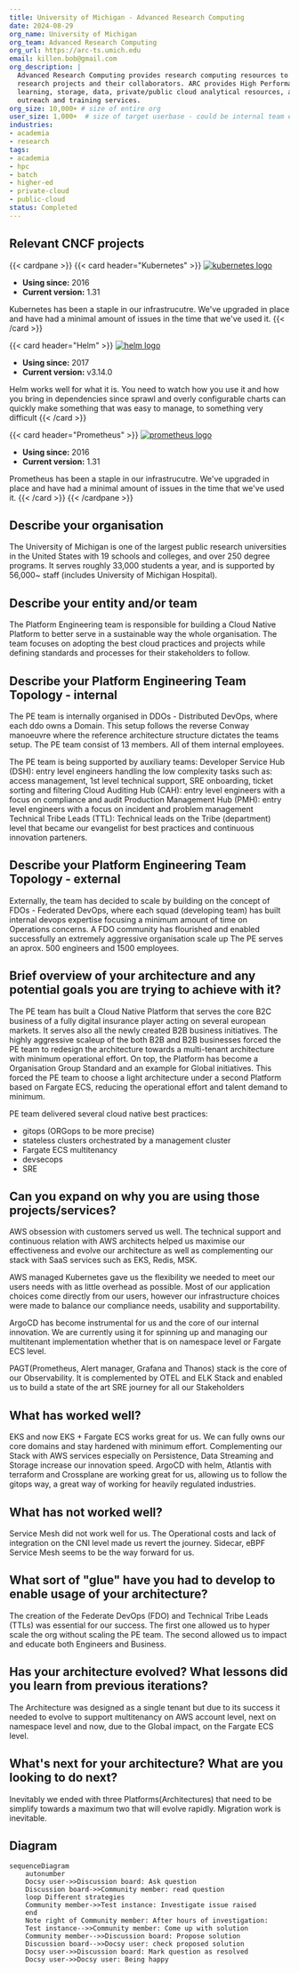 ```yaml
---
title: University of Michigan - Advanced Research Computing
date: 2024-08-29
org_name: University of Michigan
org_team: Advanced Research Computing
org_url: https://arc-ts.umich.edu
email: killen.bob@gmail.com
org_description: |
  Advanced Research Computing provides research computing resources to The University of Michigan
  research projects and their collaborators. ARC provides High Performance Computing, machine
  learning, storage, data, private/public cloud analytical resources, along with a breadth of
  outreach and training services.
org_size: 10,000+ # size of entire org
user_size: 1,000+  # size of target userbase - could be internal team etc
industries:
- academia
- research
tags:
- academia
- hpc
- batch
- higher-ed
- private-cloud
- public-cloud
status: Completed
---
```


## Relevant CNCF projects

{{< cardpane >}}
  {{< card header="Kubernetes" >}}
  [![kubernetes logo](https://raw.githubusercontent.com/cncf/artwork/main/projects/kubernetes/icon/color/kubernetes-icon-color.svg)](https://www.cncf.io/projects/kubernetes/)
  - **Using since:** 2016  
  - **Current version:** 1.31  

  Kubernetes has been a staple in our infrastrucutre. We've upgraded in place and have had a minimal amount of issues in the time that we've used it.
  {{< /card >}}

  {{< card header="Helm" >}}
  [![helm logo](https://raw.githubusercontent.com/cncf/artwork/main/projects/helm/icon/color/helm-icon-color.svg)](https://www.cncf.io/projects/helm/)
  - **Using since:** 2017  
  - **Current version:** v3.14.0 

  Helm works well for what it is. You need to watch how you use it and how you bring in 
  dependencies since sprawl and overly configurable charts can quickly make something that was
  easy to manage, to something very difficult
  {{< /card >}}

  {{< card header="Prometheus" >}}
  [![prometheus logo](https://raw.githubusercontent.com/cncf/artwork/main/projects/prometheus/icon/color/prometheus-icon-color.svg)](https://www.cncf.io/projects/prometheus/)
  - **Using since:** 2016  
  - **Current version:** 1.31  

  Prometheus has been a staple in our infrastrucutre. We've upgraded in place and have had a minimal amount of issues in the time that we've used it.
  {{< /card >}}
{{< /cardpane >}}

## Describe your organisation 

The University of Michigan is one of the largest public research universities in the United States
with 19 schools and colleges, and over 250 degree programs. It serves roughly 33,000 students
a year, and is supported by 56,000~ staff (includes University of Michigan Hospital).

## Describe your  entity and/or team

The Platform Engineering team is responsible for building a Cloud Native Platform to better serve
in a sustainable way the whole organisation. The team focuses on adopting the best cloud practices
and projects while defining standards and processes for their stakeholders to follow.

## Describe your Platform Engineering Team Topology - internal

The PE team is internally organised in DDOs - Distributed DevOps, where each ddo owns a Domain.
This setup follows the reverse Conway manoeuvre where the reference architecture structure dictates
the teams setup.
The PE team consist of 13 members. All of them internal employees.

The PE team is being supported by auxiliary teams:
Developer Service Hub (DSH): entry level engineers handling the low complexity tasks such as: access management, 
1st level technical support, SRE onboarding, ticket sorting and filtering
Cloud Auditing Hub (CAH): entry level engineers with a focus on compliance and audit
Production Management Hub (PMH): entry level engineers with a focus on incident and problem management
Technical Tribe Leads (TTL): Technical leads on the Tribe (department) level that became our evangelist for best practices and
continuous innovation parteners.

## Describe your Platform Engineering Team Topology - external
Externally, the team has decided to scale by building on the concept of FDOs - Federated DevOps, where 
each squad (developing team) has built internal devops expertise focusing a minimum amount of time on
Operations concerns. A FDO community has flourished and enabled successfully an extremely aggressive organisation scale up
The PE serves an aprox. 500 engineers and 1500 employees.

## Brief overview of your architecture and any potential goals you are trying to achieve with it?

The PE team has built a Cloud Native Platform that serves the core B2C business of a fully digital insurance player acting on
several european markets. It serves also all the newly created B2B business initiatives. 
The highly aggressive scaleup of the both B2B and B2B businesses forced the PE team to redesign the architecture towards 
a multi-tenant architecture with minimum operational effort.
On top, the Platform has become a Organisation Group Standard and an example for Global initiatives. This forced the PE team to
choose a light architecture under a second Platform based on Fargate ECS, reducing the operational effort and talent demand to minimum.

PE team delivered several cloud native best practices:
- gitops (ORGops to be more precise)
- stateless clusters orchestrated by a management cluster 
- Fargate ECS multitenancy 
- devsecops
- SRE

## Can you expand on why you are using those projects/services?

AWS obsession with customers served us well. The technical support and continuous relation with AWS architects
helped us maximise our effectiveness and evolve our architecture as well as complementing our stack with SaaS services
such as EKS, Redis, MSK.

AWS managed Kubernetes gave us the flexibility we needed to meet our users needs with as little overhead as
possible. Most of our application choices come directly from our users, however our
infrastructure choices were made to balance our compliance needs, usability and supportability.

ArgoCD has become instrumental for us and the core of our internal innovation. We are currently using it for spinning
up and managing our multitenant implementation whether that is on namespace level or Fargate ECS level.

PAGT(Prometheus, Alert manager, Grafana and Thanos) stack is the core of our Observability. 
It is complemented by OTEL and ELK Stack and enabled us to build a state of the art SRE journey for all our Stakeholders

## What has worked well?

EKS and now EKS + Fargate ECS works great for us. We can fully owns our core domains and stay hardened with minimum effort.
Complementing our Stack with AWS services especially on Persistence, Data Streaming and Storage increase our innovation speed.
ArgoCD with helm, Atlantis with terraform and Crossplane are working great for us, allowing us to follow the gitops way,
a great way of working for heavily regulated industries.

## What has not worked well?

Service Mesh did not work well for us. The Operational costs and lack of integration on the CNI level made us revert the journey.
Sidecar, eBPF Service Mesh seems to be the way forward for us.


## What sort of "glue" have you had to develop to enable usage of your architecture?
  
  The creation of the Federate DevOps (FDO) and Technical Tribe Leads (TTLs) was essential for our success.
  The first one allowed us to hyper scale the org without scaling the PE team.
  The second allowed us to impact and educate both Engineers and Business.
 
 
## Has your architecture evolved? What lessons did you learn from previous iterations?

The Architecture was designed as a single tenant but due to its success it needed to evolve to support multitenancy on
AWS account level, next on namespace level and now, due to the Global impact, on the Fargate ECS level.

## What's next for your architecture? What are you looking to do next?

Inevitably we ended with three Platforms(Architectures) that need to be simplify towards a maximum two that will evolve rapidly.
Migration work is inevitable.

## Diagram

```mermaid
sequenceDiagram
    autonumber
    Docsy user->>Discussion board: Ask question
    Discussion board->>Community member: read question
    loop Different strategies
    Community member->>Test instance: Investigate issue raised
    end
    Note right of Community member: After hours of investigation:
    Test instance-->>Community member: Come up with solution
    Community member-->>Discussion board: Propose solution
    Discussion board-->>Docsy user: check proposed solution
    Docsy user->>Discussion board: Mark question as resolved
    Docsy user->>Docsy user: Being happy
```